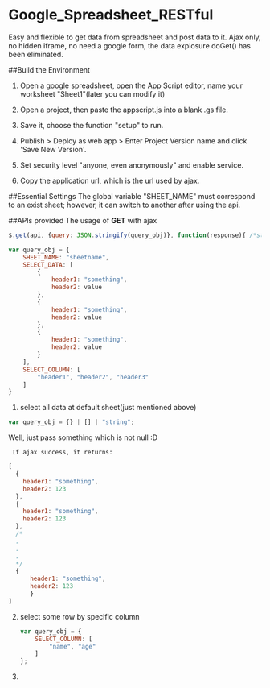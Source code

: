 # Google_Spreadsheet_RESTful
Easy and flexible to get data from spreadsheet and post data to it. Ajax only, no hidden iframe, no need a google form, the data explosure doGet() has been eliminated.

##Build the Environment

1. Open a google spreadsheet, open the App Script editor, name your worksheet "Sheet1"(later you can modify it)

2. Open a project, then paste the appscript.js into a blank .gs file.

3. Save it, choose the function "setup" to run.

4. Publish > Deploy as web app > Enter Project Version name and click 'Save New Version'.

6. Set security level "anyone, even anonymously" and enable service.

7. Copy the application url, which is the url used by ajax.

##Essential Settings
The global variable "SHEET_NAME" must correspond to an exist sheet; however, it can switch to another after using
the api.

##APIs provided
The usage of **GET** with ajax

```javascript
$.get(api, {query: JSON.stringify(query_obj)}, function(response){ /*stmt*/ });
```

```javascript
var query_obj = {
	SHEET_NAME: "sheetname",
	SELECT_DATA: [
		{
			header1: "something",
			header2: value
		},
		{
			header1: "something",
			header2: value
		},
		{
			header1: "something",
			header2: value
		}
	],
	SELECT_COLUMN: [
		"header1", "header2", "header3"
	]
}
```

1. select all data at default sheet(just mentioned above)

  ```javascript
  var query_obj = {} | [] | "string";
  ```

   Well, just pass something which is not null :D

	 If ajax success, it returns: 

  ```javascript
  [
    {
      header1: "something",
      header2: 123
    },
    {
      header1: "something",
      header2: 123
    },
    /*
    .
    .
    .
    */
    {
    	header1: "something",
    	header2: 123
		}
  ]
  ```

2. select some row by specific column
 
	 ```javascript
	 var query_obj = {
		 SELECT_COLUMN: [
			 "name", "age" 
		 ]
	 };
	 ``` 

3.
